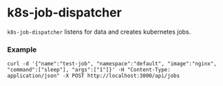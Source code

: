 # k8s-job-dispatcher

`k8s-job-dispatcher` listens for data and creates kubernetes jobs.

### Example
`curl -d '{"name":"test-job", "namespace":"default", "image":"nginx", "command":["sleep"], "args":["1"]}' -H "Content-Type: application/json" -X POST http://localhost:3000/api/jobs`